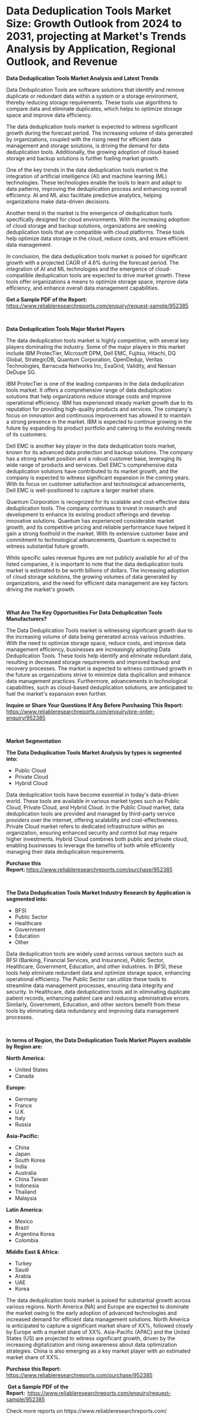 <p><h1>Data Deduplication Tools Market Size: Growth Outlook from 2024 to 2031, projecting at Market's Trends Analysis by Application, Regional Outlook, and Revenue</h1></p><p><strong>Data Deduplication Tools Market Analysis and Latest Trends</strong></p>
<p><p>Data Deduplication Tools are software solutions that identify and remove duplicate or redundant data within a system or a storage environment, thereby reducing storage requirements. These tools use algorithms to compare data and eliminate duplicates, which helps to optimize storage space and improve data efficiency.</p><p>The data deduplication tools market is expected to witness significant growth during the forecast period. The increasing volume of data generated by organizations, coupled with the rising need for efficient data management and storage solutions, is driving the demand for data deduplication tools. Additionally, the growing adoption of cloud-based storage and backup solutions is further fueling market growth.</p><p>One of the key trends in the data deduplication tools market is the integration of artificial intelligence (AI) and machine learning (ML) technologies. These technologies enable the tools to learn and adapt to data patterns, improving the deduplication process and enhancing overall efficiency. AI and ML also facilitate predictive analytics, helping organizations make data-driven decisions.</p><p>Another trend in the market is the emergence of deduplication tools specifically designed for cloud environments. With the increasing adoption of cloud storage and backup solutions, organizations are seeking deduplication tools that are compatible with cloud platforms. These tools help optimize data storage in the cloud, reduce costs, and ensure efficient data management.</p><p>In conclusion, the data deduplication tools market is poised for significant growth with a projected CAGR of 4.6% during the forecast period. The integration of AI and ML technologies and the emergence of cloud-compatible deduplication tools are expected to drive market growth. These tools offer organizations a means to optimize storage space, improve data efficiency, and enhance overall data management capabilities.</p></p>
<p><strong>Get a Sample PDF of the Report:&nbsp;</strong> <a href="https://www.reliableresearchreports.com/enquiry/request-sample/952385">https://www.reliableresearchreports.com/enquiry/request-sample/952385</a></p>
<p>&nbsp;</p>
<p><strong>Data Deduplication Tools Major Market Players</strong></p>
<p><p>The data deduplication tools market is highly competitive, with several key players dominating the industry. Some of the major players in this market include IBM ProtecTier, Microsoft DPM, Dell EMC, Fujitsu, Hitachi, DQ Global, StrategicDB, Quantum Corporation, OpenDedup, Veritas Technologies, Barracuda Networks Inc, ExaGrid, Validity, and Nexsan DeDupe SG.</p><p>IBM ProtecTier is one of the leading companies in the data deduplication tools market. It offers a comprehensive range of data deduplication solutions that help organizations reduce storage costs and improve operational efficiency. IBM has experienced steady market growth due to its reputation for providing high-quality products and services. The company's focus on innovation and continuous improvement has allowed it to maintain a strong presence in the market. IBM is expected to continue growing in the future by expanding its product portfolio and catering to the evolving needs of its customers.</p><p>Dell EMC is another key player in the data deduplication tools market, known for its advanced data protection and backup solutions. The company has a strong market position and a robust customer base, leveraging its wide range of products and services. Dell EMC's comprehensive data deduplication solutions have contributed to its market growth, and the company is expected to witness significant expansion in the coming years. With its focus on customer satisfaction and technological advancements, Dell EMC is well-positioned to capture a larger market share.</p><p>Quantum Corporation is recognized for its scalable and cost-effective data deduplication tools. The company continues to invest in research and development to enhance its existing product offerings and develop innovative solutions. Quantum has experienced considerable market growth, and its competitive pricing and reliable performance have helped it gain a strong foothold in the market. With its extensive customer base and commitment to technological advancements, Quantum is expected to witness substantial future growth.</p><p>While specific sales revenue figures are not publicly available for all of the listed companies, it is important to note that the data deduplication tools market is estimated to be worth billions of dollars. The increasing adoption of cloud storage solutions, the growing volumes of data generated by organizations, and the need for efficient data management are key factors driving the market's growth.</p></p>
<p>&nbsp;</p>
<p><strong>What Are The Key Opportunities For Data Deduplication Tools Manufacturers?</strong></p>
<p><p>The Data Deduplication Tools market is witnessing significant growth due to the increasing volume of data being generated across various industries. With the need to optimize storage space, reduce costs, and improve data management efficiency, businesses are increasingly adopting Data Deduplication Tools. These tools help identify and eliminate redundant data, resulting in decreased storage requirements and improved backup and recovery processes. The market is expected to witness continued growth in the future as organizations strive to minimize data duplication and enhance data management practices. Furthermore, advancements in technological capabilities, such as cloud-based deduplication solutions, are anticipated to fuel the market's expansion even further.</p></p>
<p><strong>Inquire or Share Your Questions If Any Before Purchasing This Report:</strong> <a href="https://www.reliableresearchreports.com/enquiry/pre-order-enquiry/952385">https://www.reliableresearchreports.com/enquiry/pre-order-enquiry/952385</a></p>
<p>&nbsp;</p>
<p><strong>Market Segmentation</strong></p>
<p><strong>The Data Deduplication Tools Market Analysis by types is segmented into:</strong></p>
<p><ul><li>Public Cloud</li><li>Private Cloud</li><li>Hybrid Cloud</li></ul></p>
<p><p>Data deduplication tools have become essential in today's data-driven world. These tools are available in various market types such as Public Cloud, Private Cloud, and Hybrid Cloud. In the Public Cloud market, data deduplication tools are provided and managed by third-party service providers over the internet, offering scalability and cost-effectiveness. Private Cloud market refers to dedicated infrastructure within an organization, ensuring enhanced security and control but may require higher investments. Hybrid Cloud combines both public and private cloud, enabling businesses to leverage the benefits of both while efficiently managing their data deduplication requirements.</p></p>
<p><strong>Purchase this Report:&nbsp;</strong><a href="https://www.reliableresearchreports.com/purchase/952385">https://www.reliableresearchreports.com/purchase/952385</a></p>
<p>&nbsp;</p>
<p><strong>The Data Deduplication Tools Market Industry Research by Application is segmented into:</strong></p>
<p><ul><li>BFSI</li><li>Public Sector</li><li>Healthcare</li><li>Government</li><li>Education</li><li>Other</li></ul></p>
<p><p>Data deduplication tools are widely used across various sectors such as BFSI (Banking, Financial Services, and Insurance), Public Sector, Healthcare, Government, Education, and other industries. In BFSI, these tools help eliminate redundant data and optimize storage space, enhancing operational efficiency. The Public Sector can utilize these tools to streamline data management processes, ensuring data integrity and security. In Healthcare, data deduplication tools aid in eliminating duplicate patient records, enhancing patient care and reducing administrative errors. Similarly, Government, Education, and other sectors benefit from these tools by eliminating data redundancy and improving data management processes.</p></p>
<p>&nbsp;</p>
<p><strong>In terms of Region, the Data Deduplication Tools Market Players available by Region are:</strong></p>
<p>
    <p> <strong> North America: </strong>
        <ul>
            <li>United States</li>
            <li>Canada</li>
        </ul>
        </p> 
    <p> <strong> Europe: </strong>
        <ul>
            <li>Germany</li>
            <li>France</li>
            <li>U.K.</li>
            <li>Italy</li>
            <li>Russia</li>
        </ul>
        </p> 
    <p> <strong> Asia-Pacific: </strong>
        <ul>
            <li>China</li>
            <li>Japan</li>
            <li>South Korea</li>
            <li>India</li>
            <li>Australia</li>
            <li>China Taiwan</li>
            <li>Indonesia</li>
            <li>Thailand</li>
            <li>Malaysia</li>
        </ul>
        </p> 
    <p> <strong> Latin America: </strong>
        <ul>
            <li>Mexico</li>
            <li>Brazil</li>
            <li>Argentina Korea</li>
            <li>Colombia</li>
        </ul>
        </p> 
    <p> <strong> Middle East & Africa: </strong>
        <ul>
            <li>Turkey</li>
            <li>Saudi</li>
            <li>Arabia</li>
            <li>UAE</li>
            <li>Korea</li>
        </ul>
    </p>
    </p>
<p><p>The data deduplication tools market is poised for substantial growth across various regions. North America (NA) and Europe are expected to dominate the market owing to the early adoption of advanced technologies and increased demand for efficient data management solutions. North America is anticipated to capture a significant market share of XX%, followed closely by Europe with a market share of XX%. Asia-Pacific (APAC) and the United States (US) are projected to witness significant growth, driven by the increasing digitalization and rising awareness about data optimization strategies. China is also emerging as a key market player with an estimated market share of XX%.</p></p>
<p><strong>Purchase this Report: </strong><a href="https://www.reliableresearchreports.com/purchase/952385">https://www.reliableresearchreports.com/purchase/952385</a></p>
<p>&nbsp;<strong>Get a Sample PDF of the Report:&nbsp;&nbsp;</strong><a href="https://www.reliableresearchreports.com/enquiry/request-sample/952385">https://www.reliableresearchreports.com/enquiry/request-sample/952385</a></p>
<p><strong></strong></p>
<p>Check more reports on https://www.reliableresearchreports.com/</p>